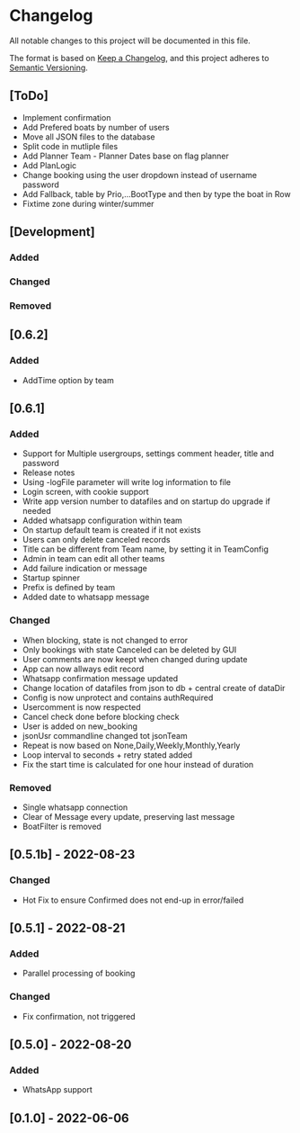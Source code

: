 # Changelog
All notable changes to this project will be documented in this file.

The format is based on [Keep a Changelog](https://keepachangelog.com/en/1.0.0/),
and this project adheres to [Semantic Versioning](https://semver.org/spec/v2.0.0.html).


## [ToDo]
- Implement confirmation
- Add Prefered boats by number of users
- Move all JSON files to the database
- Split code in mutliple files
- Add Planner Team - Planner Dates base on flag planner
- Add PlanLogic
- Change booking using the user dropdown instead of username password
- Add Fallback, table by Prio,...BootType and then by type the boat in Row
- Fixtime zone during winter/summer

## [Development]
### Added
### Changed
### Removed

## [0.6.2]
### Added
- AddTime option by team

## [0.6.1]
### Added
- Support for Multiple usergroups, settings comment header, title and password
- Release notes
- Using -logFile parameter will write log information to file
- Login screen, with cookie support
- Write app version number to datafiles and on startup do upgrade if needed
- Added whatsapp configuration within team
- On startup default team is created if it not exists
- Users can only delete canceled records
- Title can be different from Team name, by setting it in TeamConfig
- Admin in team can edit all other teams
- Add failure indication or message
- Startup spinner
- Prefix is defined by team
- Added date to whatsapp message

### Changed
- When blocking, state is not changed to error
- Only bookings with state Canceled can be deleted by GUI
- User comments are now keept when changed during update
- App can now allways edit record
- Whatsapp confirmation message updated
- Change location of datafiles from json to db + central create of dataDir
- Config is now unprotect and contains authRequired
- Usercomment is now respected
- Cancel check done before blocking check 
- User is added on new_booking
- jsonUsr commandline changed tot jsonTeam
- Repeat is now based on None,Daily,Weekly,Monthly,Yearly
- Loop interval to seconds + retry stated added
- Fix the start time is calculated for one hour instead of duration

### Removed
- Single whatsapp connection
- Clear of Message every update, preserving last message
- BoatFilter is removed

## [0.5.1b] - 2022-08-23
### Changed
- Hot Fix to ensure Confirmed does not end-up in error/failed

## [0.5.1] - 2022-08-21
### Added
- Parallel processing of booking

### Changed
- Fix confirmation, not triggered

## [0.5.0] - 2022-08-20
### Added
- WhatsApp support

## [0.1.0] - 2022-06-06

